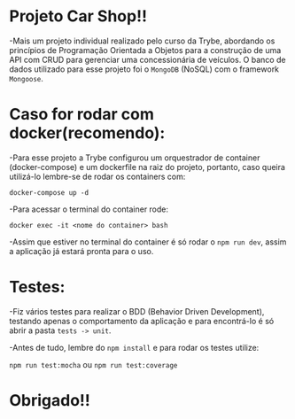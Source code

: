# Projeto Car Shop!!

-Mais um projeto individual realizado pelo curso da Trybe, abordando os princípios de Programação Orientada a Objetos para a construção de uma API com CRUD para gerenciar uma concessionária de veículos. O banco de dados utilizado para esse projeto foi o `MongoDB` (NoSQL) com o framework `Mongoose`.

# Caso for rodar com docker(recomendo):

-Para esse projeto a Trybe configurou um orquestrador de container (docker-compose) e um dockerfile na raiz do projeto, portanto, caso queira utilizá-lo lembre-se de rodar os containers com:

`docker-compose up -d`

-Para acessar o terminal do container rode:

`docker exec -it <nome do container> bash`

-Assim que estiver no terminal do container é só rodar o `npm run dev`, assim a aplicação já estará pronta para o uso.

# Testes:

-Fiz vários testes para realizar o BDD (Behavior Driven Development), testando apenas o comportamento da aplicação e para encontrá-lo é só abrir a pasta `tests -> unit`.

-Antes de tudo, lembre do `npm install` e para rodar os testes utilize: 

`npm run test:mocha` ou `npm run test:coverage`

# Obrigado!!
